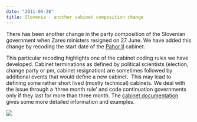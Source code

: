 ```yaml
---
date: "2011-06-28"
title: Slovenia - another cabinet composition change
---
```


There has been another change in the party composition of the Slovenian government when Zares ministers resigned on 27 June. We have added this change by recoding the start date of the [Pahor II](http://dev.parlgov.org/data/svn/cabinet-party/2011-06-27/) cabinet.

This particular recoding highlights one of the cabinet coding rules we have developed. Cabinet terminations as defined by political scientists (election, change party or pm, cabinet resignation) are sometimes followed by additional events that would define a new cabinet.  This may lead to defining some rather short lived (mostly technical) cabinets. We deal with the issue through a ‘three month rule’ and code continuation governments only if they last for more than three month. The [cabinet documentation](http://wiki.parlgov.org/wiki/DocCabinet) gives some more detailed information and examples.

![](/images/parliament-scotland.jpg)
